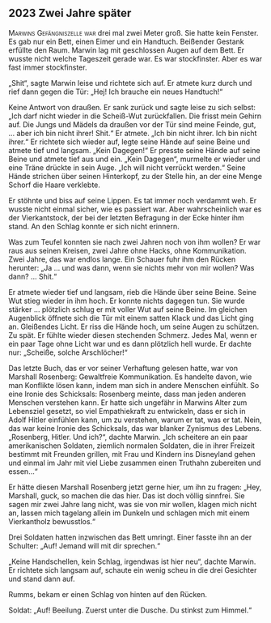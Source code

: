 ## **2023** Zwei Jahre später

<span style="font-variant:small-caps;">Marwins Gefängniszelle war</span> drei mal zwei Meter groß.
Sie hatte kein Fenster.
Es gab nur ein Bett, einen Eimer und ein Handtuch.
Beißender Gestank erfüllte den Raum.
Marwin lag mit geschlossen Augen auf dem Bett.
Er wusste nicht welche Tageszeit gerade war.
Es war stockfinster.
Aber es war fast immer stockfinster.

„Shit“, sagte Marwin leise und richtete sich auf.
Er atmete kurz durch und rief dann gegen die Tür: „Hej! Ich brauche ein neues Handtuch!“

Keine Antwort von draußen.
Er sank zurück und sagte leise zu sich selbst: „Ich darf nicht wieder in die Scheiß-Wut zurückfallen.
Die frisst mein Gehirn auf.
Die Jungs und Mädels da draußen vor der Tür sind meine Feinde, gut, … aber ich bin nicht ihrer! Shit.“ Er atmete.
„Ich bin nicht ihrer.
Ich bin nicht ihrer.“ Er richtete sich wieder auf, legte seine Hände auf seine Beine und atmete tief und langsam.
„Kein Dagegen!“ Er presste seine Hände auf seine Beine und atmete tief aus und ein.
„Kein Dagegen“, murmelte er wieder und eine Träne drückte in sein Auge.
„Ich will nicht verrückt werden.“ Seine Hände strichen über seinen Hinterkopf, zu der Stelle hin, an der eine Menge Schorf die Haare verklebte.

Er stöhnte und biss auf seine Lippen.
Es tat immer noch verdammt weh.
Er wusste nicht einmal sicher, wie es passiert war.
Aber wahrscheinlich war es der Vierkantstock, der bei der letzten Befragung in der Ecke hinter ihm stand.
An den Schlag konnte er sich nicht erinnern.

Was zum Teufel konnten sie nach zwei Jahren noch von ihm wollen? Er war raus aus seinen Kreisen, zwei Jahre ohne Hacks, ohne Kommunikation.
Zwei Jahre, das war endlos lange. Ein Schauer fuhr ihm den Rücken herunter: „Ja … und was dann, wenn sie nichts mehr von mir wollen?
Was dann? … Shit.“

Er atmete wieder tief und langsam, rieb die Hände über seine Beine.
Seine Wut stieg wieder in ihm hoch.
Er konnte nichts dagegen tun.
Sie wurde stärker … plötzlich schlug er mit voller Wut auf seine Beine.
Im gleichen Augenblick öffnete sich die Tür mit einem satten Klack und das Licht ging an.
Gleißendes Licht.
Er riss die Hände hoch, um seine Augen zu schützen.
Zu spät.
Er fühlte wieder diesen stechenden Schmerz.
Jedes Mal, wenn er ein paar Tage ohne Licht war und es dann plötzlich hell wurde.
Er dachte nur: „Scheiße, solche Arschlöcher!“

Das letzte Buch, das er vor seiner Verhaftung gelesen hatte, war von Marshall Rosenberg: Gewaltfreie Kommunikation.
Es handelte davon, wie man Konflikte lösen kann, indem man sich in andere Menschen einfühlt.
So eine Ironie des Schicksals: Rosenberg meinte, dass man jeden anderen Menschen verstehen kann.
Er hatte sich ungefähr in Marwins Alter zum Lebensziel gesetzt, so viel Empathiekraft zu entwickeln, dass er sich in Adolf Hitler einfühlen kann, um zu verstehen, warum er tat, was er tat.
Nein, das war keine Ironie des Schicksals, das war blanker Zynismus des Lebens.
„Rosenberg, Hitler.
Und ich?“, dachte Marwin.
„Ich scheitere an ein paar amerikanischen Soldaten, ziemlich normalen Soldaten, die in ihrer Freizeit bestimmt mit Freunden grillen, mit Frau und Kindern ins Disneyland gehen und einmal im Jahr mit viel Liebe zusammen einen Truthahn zubereiten und essen…“

Er hätte diesen Marshall Rosenberg jetzt gerne hier, um ihn zu fragen: „Hey, Marshall, guck, so machen die das hier.
Das ist doch völlig sinnfrei.
Sie sagen mir zwei Jahre lang nicht, was sie von mir wollen, klagen mich nicht an, lassen mich tagelang allein im Dunkeln und schlagen mich mit einem Vierkantholz bewusstlos.“

Drei Soldaten hatten inzwischen das Bett umringt.
Einer fasste ihn an der Schulter: „Auf! Jemand will mit dir sprechen.“

„Keine Handschellen, kein Schlag, irgendwas ist hier neu“, dachte Marwin.
Er richtete sich langsam auf, schaute ein wenig scheu in die drei Gesichter und stand dann auf.

Rumms, bekam er einen Schlag von hinten auf den Rücken.

Soldat: „Auf! Beeilung.
Zuerst unter die Dusche.
Du stinkst zum Himmel.“
